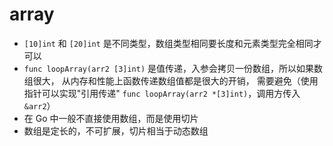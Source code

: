 # array

- `[10]int` 和 `[20]int` 是不同类型，数组类型相同要长度和元素类型完全相同才可以
- `func loopArray(arr2 [3]int)` 是值传递，入参会拷贝一份数组，所以如果数组很大，
从内存和性能上函数传递数组值都是很大的开销，
需要避免（使用指针可以实现"引用传递" `func loopArray(arr2 *[3]int)`，调用方传入 `&arr2`）
- 在 Go 中一般不直接使用数组，而是使用切片
- 数组是定长的，不可扩展，切片相当于动态数组
